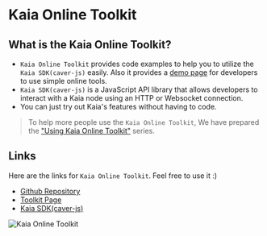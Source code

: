 # Kaia Online Toolkit

## What is the Kaia Online Toolkit? <a id="what-is-the-kaia-online-toolkit"></a>

- `Kaia Online Toolkit` provides code examples to help you to utilize the `Kaia SDK(caver-js)` easily. Also it provides a [demo page](https://toolkit.kaia.io) for developers to use simple online tools.
- `Kaia SDK(caver-js)` is a JavaScript API library that allows developers to interact with a Kaia node using an HTTP or Websocket connection.
- You can just try out Kaia's features without having to code.

> To help more people use the `Kaia Online Toolkit`, We have prepared the ["Using Kaia Online Toolkit"](https://medium.com/klaytn/using-klaytn-online-toolkit-1-multisig-60399a0b0278) series.

## Links <a id="links"></a>

Here are the links for `Kaia Online Toolkit`. Feel free to use it :)

- [Github Repository](https://github.com/kaiachain/kaia-online-toolkit)
- [Toolkit Page](https://toolkit.kaia.io)
- [Kaia SDK(caver-js)](../../references/sdk/caver-js/caver-js.md)

![Kaia Online Toolkit](/img/build/tools/klaytn-online-toolkit.png)
